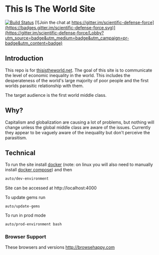# This Is The World Site

[![Build Status](https://travis-ci.org/scientific-defense-force/this-is-the-world-site.svg?branch=master)](https://travis-ci.org/scientific-defense-force/this-is-the-world-site) [![Join the chat at https://gitter.im/scientific-defense-force](https://badges.gitter.im/scientific-defense-force.svg)](https://gitter.im/scientific-defense-force/Lobby?utm_source=badge&utm_medium=badge&utm_campaign=pr-badge&utm_content=badge)

## Introduction

This repo is for [thisistheworld.net](https://thisistheworld.net). The goal of this site is to communicate the level of economic inequality in the world. This includes the desperateness of the world's large majority of poor people and the first worlds parasitic relationship with them.

The target audience is the first world middle class.

## Why?

Capitalism and globalization are causing a lot of problems, but nothing will change unless the global middle class are aware of the issues. Currently they appear to be vaguely aware of the inequality but don't perceive the parasitism.

## Technical

To run the site install [docker](https://www.docker.com/products/docker) (note: on linux you will also need to manually install [docker compose](https://docs.docker.com/compose/install)) and then

```bash
auto/dev-environment
```

Site can be accessed at http://localhost:4000

To update gems run

```
auto/update-gems
```

To run in prod mode

```bash
auto/prod-environment bash
```

### Browser Support ###

These browsers and versions http://browsehappy.com
